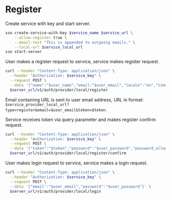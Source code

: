 # Register

Create service with key and start server.

```bash
sso create-service-with-key $service_name $service_url \
    --allow-register true \
    --email-text "This is appended to outgoing emails." \
    --local-url $service_local_url
sso start-server
```

User makes a register request to service, service makes register request.

```bash
curl --header "Content-Type: application/json" \
  --header "Authorization: $service_key" \
  --request POST \
  --data '{"name":"$user_name","email:"$user_email","locale":"en","timezone":"Etc/UTC"}' \
  $server_url/v1/auth/provider/local/register
```

Email containing URL is sent to user email address, URL in format: `$service_provider_local_url?type=register&email=$user_email&token=$token`.

Service receives token via query parameter and makes register confirm request.

```bash
curl --header "Content-Type: application/json" \
  --header "Authorization: $service_key" \
  --request POST \
  --data '{"token":"$token","password":"$user_password","password_allow_reset":false}' \
  $server_url/v1/auth/provider/local/register/confirm
```

User makes login request to service, service makes a login request.

```bash
curl --header "Content-Type: application/json" \
  --header "Authorization: $service_key" \
  --request POST \
  --data '{"email":"$user_email","password":"$user_password"}' \
  $server_url/v1/auth/provider/local/login
```
